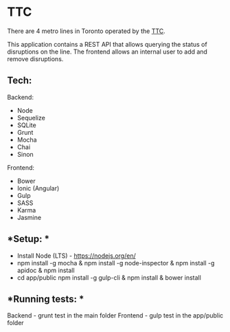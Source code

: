 **TTC**
=======

There are 4 metro lines in Toronto operated by the [TTC](https://www.ttc.ca/Subway/index.jsp).

This application contains a REST API that allows querying the status of disruptions on the line.
The frontend allows an internal user to add and remove disruptions.

**Tech:**
---------

Backend:

 - Node 
 - Sequelize 
 - SQLite 
 - Grunt 
 - Mocha 
 - Chai 
 - Sinon

Frontend:

 - Bower
 - Ionic (Angular) 
 - Gulp 
 - SASS 
 - Karma 
 - Jasmine

*Setup: *
-----------

 - Install Node (LTS) - https://nodejs.org/en/ 
 - npm install -g mocha & npm install -g node-inspector & npm install -g apidoc & npm install
 - cd app/public npm install -g gulp-cli & npm install & bower install


*Running tests: *
-------------------

Backend  - grunt test in the main folder
Frontend - gulp test in the app/public folder
